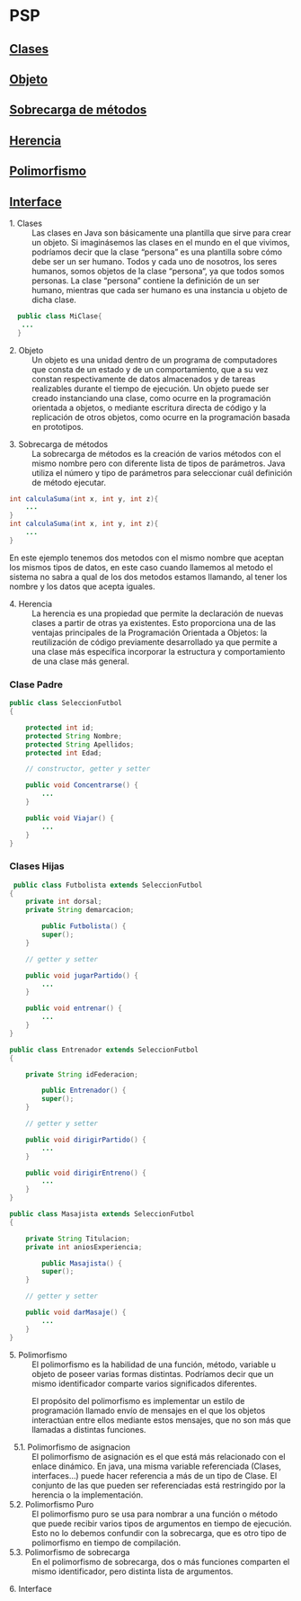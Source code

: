 # PSP

**<a href=#Clases>Clases</a>**  
----
**<a href=#Objeto>Objeto</a>**  
----
**<a href=#Sobrecarga>Sobrecarga de métodos</a>**  
----
**<a href=#Herencia>Herencia</a>**  
----
**<a href=#Polimorfismo>Polimorfismo</a>**  
----
**<a href=#Interface>Interface</a>**  
----

<dl>
  <a name=Clases><dt>1. Clases</dt></a>
  <dd>Las clases en Java son básicamente una plantilla que sirve para crear un objeto. Si imaginásemos las clases en el mundo en el que vivimos, podríamos decir que la clase “persona” es una plantilla sobre cómo debe ser un ser humano. Todos y cada uno de nosotros, los seres humanos, somos objetos de la clase “persona“, ya que todos somos personas. La clase “persona” contiene la definición de un ser humano, mientras que cada ser humano es una instancia u objeto de dicha clase.</dd>
</dl>

```java
  public class MiClase{
   ...
  }
```

<dl>
  <a name=Objeto><dt>2. Objeto</dt></a>
  <dd>Un objeto es una unidad dentro de un programa de computadores que consta de un estado y de un comportamiento, que a su vez constan respectivamente de datos almacenados y de tareas realizables durante el tiempo de ejecución. Un objeto puede ser creado instanciando una clase, como ocurre en la programación orientada a objetos, o mediante escritura directa de código y la replicación de otros objetos, como ocurre en la programación basada en prototipos.</dd>
</dl>



<dl>
  <a name=Sobrecarga><dt>3. Sobrecarga de métodos</dt></a>
  <dd>La sobrecarga de métodos es la creación de varios métodos con el mismo nombre pero con diferente lista de tipos de parámetros. Java utiliza el número y tipo de parámetros para seleccionar cuál definición de método ejecutar. </dd>
</dl>

```java
int calculaSuma(int x, int y, int z){
    ...
}
int calculaSuma(int x, int y, int z){
    ...
}
```
En este ejemplo tenemos dos metodos con el mismo nombre que aceptan los mismos tipos de datos, en este caso cuando llamemos al metodo el sistema no sabra a qual de los dos metodos estamos llamando, al tener los nombre y los datos que acepta iguales.
<dl>
  <a name=Herencia><dt>4. Herencia</dt></a>
  <dd>La herencia es una propiedad que permite la declaración de nuevas clases a partir de otras ya existentes. Esto proporciona una de las ventajas principales de la Programación Orientada a Objetos: la reutilización de código previamente desarrollado ya que permite a una clase más específica incorporar la estructura y comportamiento de una clase más general.</dd>
</dl>

### Clase Padre

```java
public class SeleccionFutbol
{

	protected int id;
	protected String Nombre;
	protected String Apellidos;
	protected int Edad;

	// constructor, getter y setter

	public void Concentrarse() {
		...
	}

	public void Viajar() {
		...
	}
}
```
### Clases Hijas

```java
 public class Futbolista extends SeleccionFutbol
{
	private int dorsal;
	private String demarcacion;

        public Futbolista() {
		super();
	}

	// getter y setter

	public void jugarPartido() {
		...
	}

	public void entrenar() {
		...
	}
}
```

```java
public class Entrenador extends SeleccionFutbol
{

	private String idFederacion;

        public Entrenador() {
		super();
	}

	// getter y setter

	public void dirigirPartido() {
		...	
	}

	public void dirigirEntreno() {
		...
	}
}
```

```java
public class Masajista extends SeleccionFutbol
{

	private String Titulacion;
	private int aniosExperiencia;

        public Masajista() {
		super();
	}

	// getter y setter

	public void darMasaje() {
		...
	}
}
```
<dl>
  <a name=Polimorfismo><dt>5. Polimorfismo</dt></a>
  <dd>El polimorfismo es la habilidad de una función, método, variable u objeto de poseer varias formas distintas. Podríamos decir que un mismo identificador comparte varios significados diferentes.

El propósito del polimorfismo es implementar un estilo de programación llamado envío de mensajes en el que los objetos interactúan entre ellos mediante estos mensajes, que no son más que llamadas a distintas funciones.</dd>
<dt>&nbsp;&nbsp;5.1. Polimorfismo de asignacion</dt>
<dd>El polimorfismo de asignación es el que está más relacionado con el enlace dinámico.
En java, una misma variable referenciada (Clases, interfaces…) puede hacer referencia a más de un tipo de Clase. El conjunto de las que pueden ser referenciadas está restringido por la herencia o la implementación.</dd>
<dt>5.2. Polimorfismo Puro</dt>
<dd>El polimorfismo puro se usa para nombrar a una función o método que puede recibir varios tipos de argumentos en tiempo de ejecución. Esto no lo debemos confundir con la sobrecarga, que es otro tipo de polimorfismo en tiempo de compilación.</dd>
<dt>5.3. Polimorfismo de sobrecarga</dt>
<dd>En el polimorfismo de sobrecarga, dos o más funciones comparten el mismo identificador, pero distinta lista de argumentos.</dd>
</dl>



<dl>
  <a name=Interface><dt>6. Interface</dt></a>
  <dd></dd>
</dl>  
